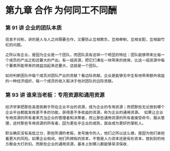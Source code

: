 # 第九章 合作 为何同工不同酬

### 第 91 讲 企业的团队本质

`信息不对称，讲的是人与人之间既要合作，又要防止互相欺负，互相牵制，互相支配，互相敲竹杠的问题。`

`之所以有企业，是因为企业是一个团队，而团队具有这样一个明显的特征：团队能够带来比每一个成员的产出之和还要大的产出。有一组资源，把它们凑在一块带来的效用，比这一组资源中每个要素所能带来的效益加起来还要大，这就是一个团队。`

`如何判断团队中每个成员对团队产出的贡献？看边际贡献。企业是能够无中生有地带来额外收益的一种经济组织，每一个成员的收入取决于他对团队的边际贡献。`

### 第 93 讲 谁来当老板：专用资源和通用资源

`经济学家把那些高度依赖于所在企业平台的资源，成为企业的专用资源；而把那些无论放到哪个企业平台都能发挥差不多的功能，获得差不多收益的资源，称为企业的通用资源。 如果让企业专用资源的所有者来充当企业的管理者和决策者，而让那些通用资源的所有者接受命令，服从管理，这时那些专用资源的所有者，因为更在乎企业的成败，就会成为更好的掌舵人。`

`职业确实没有高低之分，那些所谓的老板，发号施令的人，他们之所以这么做，是因为他们承担着更大的风险。如果企业倒闭，他们所拥有的资本，不管是人力资本还是有形资本，放到别的地方都会大打折扣。而那些企业的通用资源，基本上到哪儿都能够旱涝保收.`
